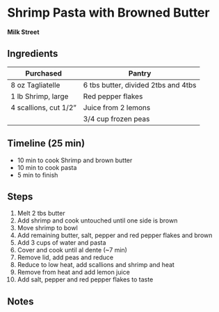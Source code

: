 # Shrimp Pasta with Browned Butter
**Milk Street**


## Ingredients

| Purchased             | Pantry                              |
| --------------------- | ----------------------------------- |
| 8 oz Tagliatelle      | 6 tbs butter, divided 2tbs and 4tbs |
| 1 lb Shrimp, large    | Red pepper flakes                   |
| 4 scallions, cut 1/2” | Juice from 2 lemons                 |
|                       | 3/4 cup frozen peas                 |

## Timeline (25 min)

- 10 min to cook Shrimp and brown butter
- 10 min to cook pasta
- 5 min to finish


## Steps

1. Melt 2 tbs butter
2. Add shrimp and cook untouched until one side is brown
3. Move shrimp to bowl
4. Add remaining butter, salt, pepper and red pepper flakes and brown
5. Add 3 cups of water and pasta
6. Cover and cook until al dente (~7 min)
7. Remove lid, add peas and reduce
8. Reduce to low heat, add scallions and shrimp and heat
9. Remove from heat and add lemon juice
10. Add salt, pepper and red pepper flakes to taste


## Notes